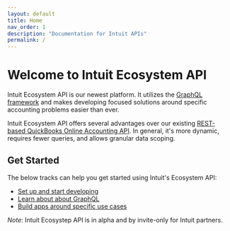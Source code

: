 ```yaml
---
layout: default
title: Home
nav_order: 1
description: "Documentation for Intuit APIs"
permalink: /
---
```


# Welcome to Intuit Ecosystem API

Intuit Ecosystem API is our newest platform. It utilizes the [GraphQL framework](https://graphql.org/) and makes developing focused solutions around specific accounting problems easier than ever.

Intuit Ecosystem API offers several advantages over our existing [REST-based QuickBooks Online Accounting API](https://developer.intuit.com/app/developer/qbo/docs/develop/rest-api-features). In general, it's more dynamic, requires fewer queries, and allows granular data scoping.

## Get Started

The below tracks can help you get started using Intuit's Ecosystem API:

- [Set up and start developing](./docs/getting-started)
- [Learn about about GraphQL](./docs/graphql-concepts)
- [Build apps around specific use cases](./docs/use-cases)

_Note_: Intuit Ecosystep API is in alpha and by invite-only for Intuit partners.
